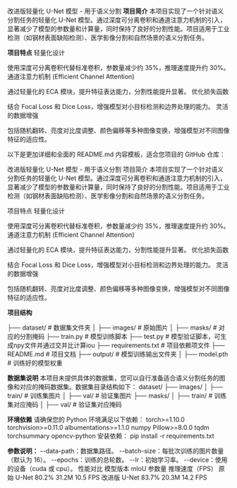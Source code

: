 改进版轻量化 U-Net 模型 - 用于语义分割
**项目简介**
本项目实现了一个针对语义分割任务的轻量化 U-Net 模型。通过深度可分离卷积和通道注意力机制的引入，显著减少了模型的参数量和计算量，同时保持了良好的分割性能。项目适用于工业检测（如钢材表面缺陷检测）、医学影像分割和自然场景的语义分割任务。

**项目特点**
轻量化设计

使用深度可分离卷积代替标准卷积，参数量减少约 35%，推理速度提升约 30%。
通道注意力机制 (Efficient Channel Attention)

通过轻量化的 ECA 模块，提升特征表达能力，分割性能提升显著。
优化损失函数

结合 Focal Loss 和 Dice Loss，增强模型对小目标检测和边界处理的能力。
灵活的数据增强

包括随机翻转、亮度对比度调整、颜色偏移等多种图像变换，增强模型对不同图像特征的适应性。

以下是更加详细和全面的 README.md 内容模板，适合您项目的 GitHub 仓库：

改进版轻量化 U-Net 模型 - 用于语义分割
项目简介
本项目实现了一个针对语义分割任务的轻量化 U-Net 模型。通过深度可分离卷积和通道注意力机制的引入，显著减少了模型的参数量和计算量，同时保持了良好的分割性能。项目适用于工业检测（如钢材表面缺陷检测）、医学影像分割和自然场景的语义分割任务。

项目特点
轻量化设计

使用深度可分离卷积代替标准卷积，参数量减少约 35%，推理速度提升约 30%。
通道注意力机制 (Efficient Channel Attention)

通过轻量化的 ECA 模块，提升特征表达能力，分割性能提升显著。
优化损失函数

结合 Focal Loss 和 Dice Loss，增强模型对小目标检测和边界处理的能力。
灵活的数据增强

包括随机翻转、亮度对比度调整、颜色偏移等多种图像变换，增强模型对不同图像特征的适应性。

**项目结构**

├── dataset/              # 数据集文件夹
│   ├── images/           # 原始图片
│   ├── masks/            # 对应的分割掩码
├── train.py              # 模型训练脚本
├── test.py               # 模型验证脚本，可生成npy文件并通过交并比计算iou
├── requirements.txt      # 项目依赖项文件
├── README.md             # 项目文档
├── output/               # 模型训练输出文件夹
│   ├── model.pth         # 训练好的模型权重

**数据集说明**
本项目未提供具体的数据集，您可以自行准备适合语义分割任务的图像和对应的掩码数据集。数据集目录结构如下：
dataset/
├── images/
│   ├── train/   # 训练集图片
│   ├── val/     # 验证集图片
├── masks/
│   ├── train/   # 训练集对应掩码
│   ├── val/     # 验证集对应掩码

**环境依赖**
请确保您的 Python 环境满足以下依赖：
torch>=1.10.0
torchvision>=0.11.0
albumentations>=1.1.0
numpy
Pillow>=8.0.0
tqdm
torchsummary
opencv-python
安装依赖：
pip install -r requirements.txt

**参数说明：**
--data-path：数据集路径。
--batch-size：每批次训练的图片数量（默认为 16）。
--epochs：训练的总轮数。
--lr：初始学习率。
--device：使用的设备（cuda 或 cpu）。
性能对比
模型版本	mIoU	参数量	推理速度（FPS）
原始 U-Net	80.2%	31.2M	10.5 FPS
改进版 U-Net	83.7%	20.3M	14.2 FPS
